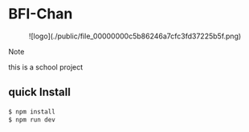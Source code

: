 # BFI-Chan

<center>
    ![logo](./public/file_00000000c5b86246a7cfc3fd37225b5f.png)
</center>

> [!NOTE]  
> this is a school project


## quick Install

```shell
$ npm install
$ npm run dev
```
